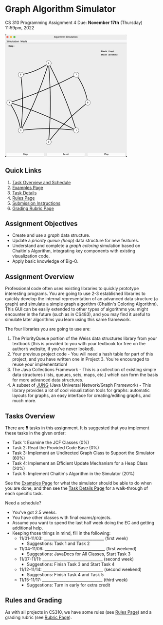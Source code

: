 # Graph Algorithm Simulator

CS 310 Programming Assignment 4 Due: **November 17th** (Thursday) 11:59pm, 2022

<img src="animated.gif" width="400px" />

## Quick Links
1. [Task Overview and Schedule](#tasks-overview)
2. [Examples Page](EXAMPLES.md)
4. [Task Details](TASKS.md)
5. [Rules Page](RULES.md)
6. [Submission Instructions](RULES.md#submission-instructions)
7. [Grading Rubric Page](GRADING.md)

## Assignment Objectives
- Create and use a _graph_ data structure.
- Update a _priority queue (heap)_ data structure for new features.
- Understand and complete a _graph coloring_ simulation based on Chaitin's Algorithm, integrating key components with existing visualization code.
- Apply basic knowledge of Big-O.

## Assignment Overview
Professional code often uses existing libraries to quickly prototype interesting programs. You are going to use 2-3 established libraries to quickly develop the internal representation of an advanced data structure (a graph) and simulate a simple graph algorithm (Chaitin's Coloring Algorithm). This GUI can be easily extended to other types of algorithms you might encounter in the future (such as in CS483), and you may find it useful to simulate later algorithms you learn using this same framework.

The four libraries you are going to use are:
1. The PriorityQueue portion of the Weiss data structures library from your textbook (this is provided to you with your textbook for free on the author’s website, if you’ve never looked).
2. Your previous project code - You will need a hash table for part of this project, and you have written one in Project 3. You're encouraged to reuse your implementation!
3. The Java Collections Framework - This is a collection of existing simple data structures (lists, queues, sets, maps, etc.) which can form the basis for more advanced data structures.
4. A subset of [JUNG](http://jung.sourceforge.net/) (Java Universal Network/Graph Framework) - This library provides a lot of cool visualization tools for graphs: automatic layouts for graphs, an easy interface for creating/editing graphs, and much more.

## Tasks Overview

There are **5** tasks in this assignment. It is suggested that you implement these tasks in the given order:

- Task 1: Examine the JCF Classes (0%)
- Task 2: Read the Provided Code Base (0%)
- Task 3: Implement an Undirected Graph Class to Support the Simulator (60%)
- Task 4: Implement an Efficient Update Mechanism for a Heap Class (20%)
- Task 5: Implement Chaitin's Algorithm in the Simulator (20%)

See the [Examples Page](EXAMPLES.md "") for what the simulator should be able to do when you are done, and then see the [Task Details Page](TASKS.md "") for a walk-through of each specific task.

Need a schedule?
- You've got 2.5 weeks.
- You have other classes with final exams/projects.
- Assume you want to spend the last half week doing the EC and getting additional help.
- Keeping those things in mind, fill in the following:
  - 11/01-11/03: _______________________________ (first week)
    - Suggestions: Task 1 and Task 2
  - 11/04-11/06: _______________________________ (first weekend)
    - Suggestions: JavaDocs for All Classes, Start Task 3
  - 11/07-11/11: _______________________________ (second week)
    - Suggestions: Finish Task 3 and Start Task 4
  - 11/12-11/14: _______________________________ (second weekend)
    - Suggestions: Finish Task 4 and Task 5
  - 11/15-11/17: _______________________________ (third week)
    - Suggestions: Turn in early for extra credit

## Rules and Grading
As with all projects in CS310, we have some rules (see [Rules Page](RULES.md "")) and a grading rubric (see [Rubric Page](GRADING.md "")).
